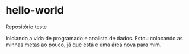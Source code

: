 # hello-world
Repositório teste

Iniciando a vida de programado e analista de dados.
Estou colocando as minhas metas ao pouco, já que está é uma área nova para mim.
